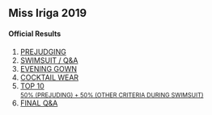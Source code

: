 ## Miss Iriga 2019

#### Official Results

<ol>
    <li>
        <a href="https://www.kulotsystems.tech/old/apps/tabulations/2019-miss-iriga/admin/results-public.php?p=1" target="_blank">
            PREJUDGING
        </a>
    </li>
    <li>
        <a href="https://www.kulotsystems.tech/old/apps/tabulations/2019-miss-iriga/admin/results-public.php?p=2" target="_blank">
            SWIMSUIT / Q&A
        </a>
    </li>
    <li>
        <a href="https://www.kulotsystems.tech/old/apps/tabulations/2019-miss-iriga/admin/results-public.php?p=3" target="_blank">
            EVENING GOWN
        </a>
    </li>
    <li>
        <a href="https://www.kulotsystems.tech/old/apps/tabulations/2019-miss-iriga/admin/results-public.php?p=4" target="_blank">
            COCKTAIL WEAR
        </a>
    </li>
    <li>
        <a href="https://www.kulotsystems.tech/old/apps/tabulations/2019-miss-iriga/admin/results-public.php?p=5" target="_blank">
            TOP 10<br>
            <small>50% (PREJUDING) + 50% (OTHER CRITERIA DURING SWIMSUIT)</small>
        </a>
    </li>
    <li>
        <a href="https://www.kulotsystems.tech/old/apps/tabulations/2019-miss-iriga/admin/results-public.php?p=6" target="_blank">
            FINAL Q&A
        </a>
    </li>
</ol>